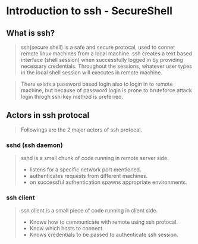 # Introduction to ssh - **S**ecure**Sh**ell

## What is ssh?
> ssh(secure shell) is a safe and secure protocal, used to connet remote linux machines from a local machine.
> ssh creates a text based interface (shell session) when successfully logged in by providing necessary credentials. Throughout the sessions, whatever user types in the local shell session will executes in remote machine. 

> There exists a password based login also to login in to remote machine, but because of password login is prone to bruteforce attack login throgh ssh-key method is preferred.

## Actors in ssh protocal
> Followings are the 2 major actors of ssh protocal.

### sshd (ssh daemon) 
> sshd is a small chunk of code running in remote server side.
>* listens for a specific network port mentioned.
>* authenticates requests from different machines.
>* on successful authentication spawns appropriate environments.

### ssh client
>ssh client is a small piece of code running in client side.
>* Knows how to communicate with remote using ssh protocal.
>* Know which hosts to connect.
>* Knows credentials to be passed to authenticate ssh session.




